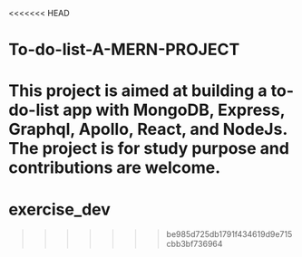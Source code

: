<<<<<<< HEAD
# To-do-list-A-MERN-PROJECT

This project is aimed at building a to-do-list app with MongoDB, Express, Graphql, Apollo, React, and NodeJs.
The project is for study purpose and contributions are welcome.
=======
# exercise_dev
>>>>>>> be985d725db1791f434619d9e715cbb3bf736964
